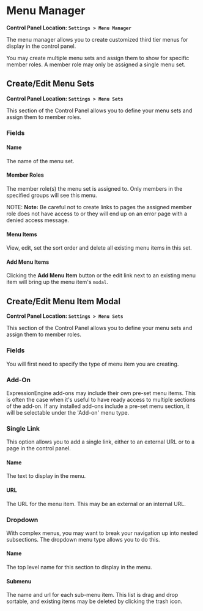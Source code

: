 <!--
    This source file is part of the open source project
    ExpressionEngine User Guide (https://github.com/ExpressionEngine/ExpressionEngine-User-Guide)

    @link      https://expressionengine.com/
    @copyright Copyright (c) 2003-2020, Packet Tide, LLC (https://packettide.com)
    @license   https://expressionengine.com/license Licensed under Apache License, Version 2.0
-->

# Menu Manager

**Control Panel Location: `Settings > Menu Manager`**

The menu manager allows you to create customized third tier menus for display in the control panel.

You may create multiple menu sets and assign them to show for specific member roles. A member role may only be assigned a single menu set.

## Create/Edit Menu Sets

**Control Panel Location: `Settings > Menu Sets`**

This section of the Control Panel allows you to define your menu sets and assign them to member roles.

### Fields

#### Name

The name of the menu set.

#### Member Roles

The member role(s) the menu set is assigned to. Only members in the specified groups will see this menu.

NOTE: **Note:** Be careful not to create links to pages the assigned member role does not have access to or they will end up on an error page with a denied access message.

#### Menu Items

View, edit, set the sort order and delete all existing menu items in this set.

#### Add Menu Items

Clicking the **Add Menu Item** button or the edit link next to an existing menu item will bring up the menu item's `modal`.

## Create/Edit Menu Item Modal

**Control Panel Location: `Settings > Menu Sets`**

This section of the Control Panel allows you to define your menu sets and assign them to member roles.

### Fields

You will first need to specify the type of menu item you are creating.

### Add-On

ExpressionEngine add-ons may include their own pre-set menu items. This is often the case when it's useful to have ready access to multiple sections of the add-on. If any installed add-ons include a pre-set menu section, it will be selectable under the 'Add-on' menu type.

### Single Link

This option allows you to add a single link, either to an external URL or to a page in the control panel.

#### Name

The text to display in the menu.

#### URL

The URL for the menu item. This may be an external or an internal URL.

### Dropdown

With complex menus, you may want to break your navigation up into nested subsections. The dropdown menu type allows you to do this.

#### Name

The top level name for this section to display in the menu.

#### Submenu

The name and url for each sub-menu item. This list is drag and drop sortable, and existing items may be deleted by clicking the trash icon.
